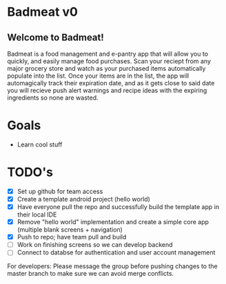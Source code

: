 # Badmeat v0

## Welcome to Badmeat!

Badmeat is a food management and e-pantry app that will allow you to quickly, and easily manage food purchases. Scan your reciept from any major grocery store and watch as your purchased items automatically populate into the list. Once your items are in the list, the app will automagically track their expiration date, and as it gets close to said date you will recieve push alert warnings and recipe ideas with the expiring ingredients so none are wasted.

# Goals
- Learn cool stuff


# TODO's
- [x] Set up github for team access
- [x] Create a template android project (hello world)
- [x] Have everyone pull the repo and successfully build the template app in their local IDE
- [x] Remove "hello world" implementation and create a simple core app (multiple blank screens + navigation)
- [x] Push to repo; have team pull and build
- [ ] Work on finishing screens so we can develop backend
- [ ] Connect to databse for authentication and user account management

For developers: Please message the group before pushing changes to the master branch to make sure we can avoid merge conflicts.

